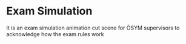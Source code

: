 # Exam Simulation
 It is an exam simulation animation cut scene for ÖSYM supervisors to acknowledge how the exam rules work
